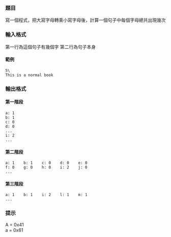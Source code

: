 ### 題目
寫一個程式，把大寫字母轉乘小寫字母後，計算一個句子中每個字母總共出現幾次

### 輸入格式
第一行為這個句子有幾個字
第二行為句子本身
#### 範例
```
5\
This is a normal book
```

### 輸出格式
#### 第一階段
```
a: 1
b: 1
c: 0
d: 0
...
i: 2
...
```

#### 第二階段
```
a: 1    b: 1    c: 0    d: 0    e: 0
f: 0    g: 0    h: 0    i: 2    j: 0
...
```

#### 第三階段
```
a: 1    b: 1    i: 2    l: 1    m: 1
...
```

### 提示
A = 0x41\
a = 0x61
